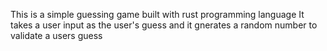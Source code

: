 This is a simple guessing game built with rust programming language
It takes a user input as the user's guess and it gnerates a random number to validate a users guess